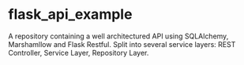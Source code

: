 # flask_api_example
A repository containing a well architectured API using SQLAlchemy, Marshamllow and Flask Restful. Split into several service layers: REST Controller, Service Layer, Repository Layer.
